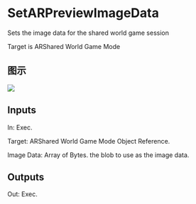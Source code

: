 # SetARPreviewImageData

Sets the image data for the shared world game session

Target is ARShared World Game Mode

## 图示

![]($-20221218-17590748.png)

## Inputs

In: Exec.

Target: ARShared World Game Mode Object Reference.

Image Data: Array of Bytes. the blob to use as the image data.  

## Outputs

Out: Exec.

